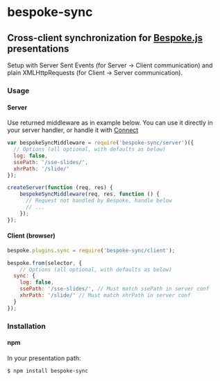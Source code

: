 # bespoke-sync
## Cross-client synchronization for [Bespoke.js](https://github.com/markdalgleish/bespoke.js) presentations

Setup with Server Sent Events (for Server -> Client communication) and plain XMLHttpRequests (for Client -> Server communication).

### Usage

#### Server

Use returned middleware as in example below. You can use it directly in your server handler, or handle it with [Connect](http://www.senchalabs.org/connect/)

```javascript
var bespokeSyncMiddleware = require('bespoke-sync/server')({
  // Options (all optional, with defaults as below)
  log: false,
  ssePath: '/sse-slides/',
  xhrPath: '/slide/'
});

createServer(function (req, res) {
	bespokeSyncMiddleware(req, res, function () {
	  // Request not handled by Bespoke, handle below
	  // ...
	});
});
```

#### Client (browser)

```javascript
bespoke.plugins.sync = require('bespoke-sync/client');

bespoke.from(selector, {
	// Options (all optional, with defaults as below)
  sync: {
    log: false,
    ssePath: '/sse-slides/', // Must match ssePath in server conf
    xhrPath: '/slide/' // Must match xhrPath in server conf
  }
});
```

### Installation
#### npm

In your presentation path:

	$ npm install bespoke-sync
